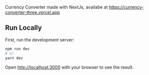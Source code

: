 Currency Converter made with NextJs, availabe at https://currency-converter-three.vercel.app

## Run Locally

First, run the development server:

```bash
npm run dev
# or
yarn dev
```

Open [http://localhost:3000](http://localhost:3000) with your browser to see the result.
